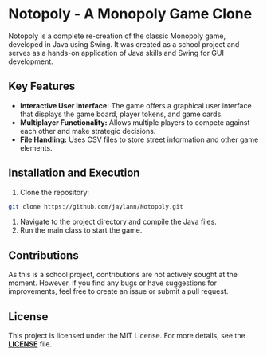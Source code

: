 # **Notopoly - A Monopoly Game Clone**

Notopoly is a complete re-creation of the classic Monopoly game, developed in Java using Swing. It was created as a school project and serves as a hands-on application of Java skills and Swing for GUI development.

## **Key Features**

- **Interactive User Interface:** The game offers a graphical user interface that displays the game board, player tokens, and game cards.
- **Multiplayer Functionality:** Allows multiple players to compete against each other and make strategic decisions.
- **File Handling:** Uses CSV files to store street information and other game elements.

## **Installation and Execution**

1. Clone the repository:

```bash
git clone https://github.com/jaylann/Notopoly.git
```

1. Navigate to the project directory and compile the Java files.
2. Run the main class to start the game.

## **Contributions**

As this is a school project, contributions are not actively sought at the moment. However, if you find any bugs or have suggestions for improvements, feel free to create an issue or submit a pull request.

## **License**

This project is licensed under the MIT License. For more details, see the **[LICENSE](https://chat.openai.com/c/LICENSE)** file.
